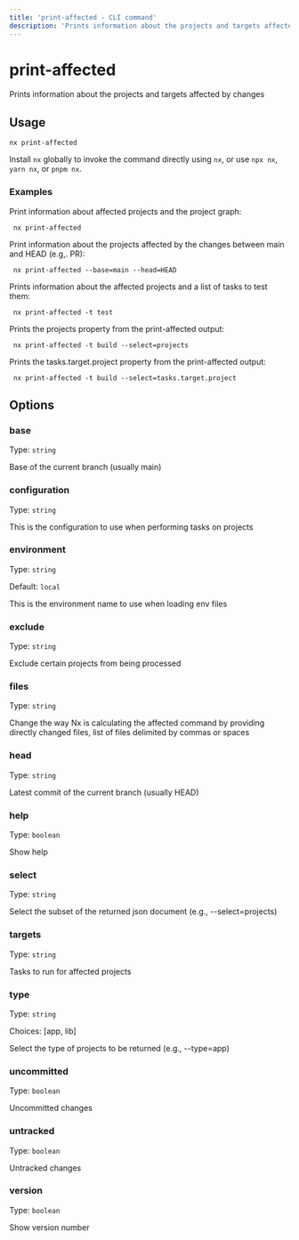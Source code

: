 ```yaml
---
title: 'print-affected - CLI command'
description: 'Prints information about the projects and targets affected by changes'
---
```


# print-affected

Prints information about the projects and targets affected by changes

## Usage

```shell
nx print-affected
```

Install `nx` globally to invoke the command directly using `nx`, or use `npx nx`, `yarn nx`, or `pnpm nx`.

### Examples

Print information about affected projects and the project graph:

```shell
 nx print-affected
```

Print information about the projects affected by the changes between main and HEAD (e.g,. PR):

```shell
 nx print-affected --base=main --head=HEAD
```

Prints information about the affected projects and a list of tasks to test them:

```shell
 nx print-affected -t test
```

Prints the projects property from the print-affected output:

```shell
 nx print-affected -t build --select=projects
```

Prints the tasks.target.project property from the print-affected output:

```shell
 nx print-affected -t build --select=tasks.target.project
```

## Options

### base

Type: `string`

Base of the current branch (usually main)

### configuration

Type: `string`

This is the configuration to use when performing tasks on projects

### environment

Type: `string`

Default: `local`

This is the environment name to use when loading env files

### exclude

Type: `string`

Exclude certain projects from being processed

### files

Type: `string`

Change the way Nx is calculating the affected command by providing directly changed files, list of files delimited by commas or spaces

### head

Type: `string`

Latest commit of the current branch (usually HEAD)

### help

Type: `boolean`

Show help

### select

Type: `string`

Select the subset of the returned json document (e.g., --select=projects)

### targets

Type: `string`

Tasks to run for affected projects

### type

Type: `string`

Choices: [app, lib]

Select the type of projects to be returned (e.g., --type=app)

### uncommitted

Type: `boolean`

Uncommitted changes

### untracked

Type: `boolean`

Untracked changes

### version

Type: `boolean`

Show version number
